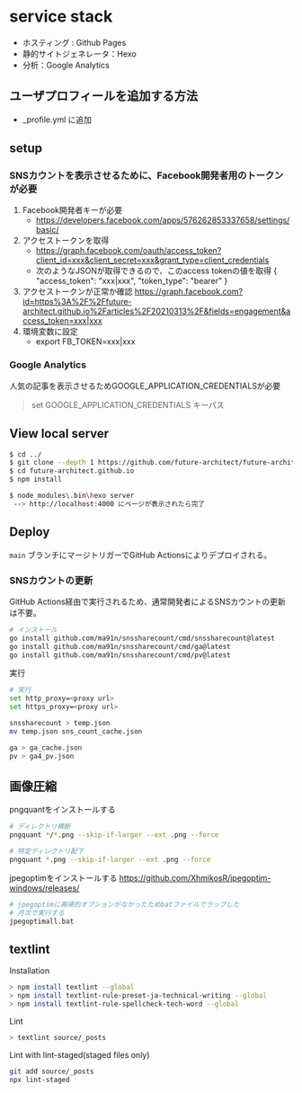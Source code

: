 # service stack

* ホスティング : Github Pages
* 静的サイトジェネレータ：Hexo
* 分析：Google Analytics

## ユーザプロフィールを追加する方法

* _profile.yml に追加

## setup

### SNSカウントを表示させるために、Facebook開発者用のトークンが必要

1. Facebook開発者キーが必要
    * https://developers.facebook.com/apps/576262853337658/settings/basic/
2. アクセストークンを取得
    * https://graph.facebook.com/oauth/access_token?client_id=xxx&client_secret=xxx&grant_type=client_credentials
    * 次のようなJSONが取得できるので、このaccess tokenの値を取得
{
"access_token": "xxx|xxx",
"token_type": "bearer"
}
3. アクセストークンが正常か確認
https://graph.facebook.com?id=https%3A%2F%2Ffuture-architect.github.io%2Farticles%2F20210313%2F&fields=engagement&access_token=xxx|xxx
4. 環境変数に設定
    * export FB_TOKEN=xxx|xxx

### Google Analytics

人気の記事を表示させるためGOOGLE_APPLICATION_CREDENTIALSが必要

> set GOOGLE_APPLICATION_CREDENTIALS キーパス

## View local server

```sh
$ cd ../
$ git clone --depth 1 https://github.com/future-architect/future-architect.github.io
$ cd future-architect.github.io
$ npm install

$ node_modules\.bin\hexo server
 --> http://localhost:4000 にページが表示されたら完了
```

## Deploy

`main` ブランチにマージトリガーでGitHub Actionsによりデプロイされる。

### SNSカウントの更新

GitHub Actions経由で実行されるため、通常開発者によるSNSカウントの更新は不要。

```sh
# インストール
go install github.com/ma91n/snssharecount/cmd/snssharecount@latest
go install github.com/ma91n/snssharecount/cmd/ga@latest
go install github.com/ma91n/snssharecount/cmd/pv@latest
```

実行

```sh
# 実行
set http_proxy=<proxy url>
set https_proxy=<proxy url>

snssharecount > temp.json
mv temp.json sns_count_cache.json

ga > ga_cache.json
pv > ga4_pv.json
```

## 画像圧縮

pngquantをインストールする

```sh
# ディレクトリ横断
pngquant */*.png --skip-if-larger --ext .png --force

# 特定ディレクトリ配下
pngquant *.png --skip-if-larger --ext .png --force
```

jpegoptimをインストールする
https://github.com/XhmikosR/jpegoptim-windows/releases/

```sh
# jpegoptimに再帰的オプションがなかったためbatファイルでラップした
# 月次で実行する
jpegoptimall.bat
```

## textlint

Installation

```sh
> npm install textlint --global
> npm install textlint-rule-preset-ja-technical-writing --global
> npm install textlint-rule-spellcheck-tech-word --global
```

Lint

```sh
> textlint source/_posts
```

Lint with lint-staged(staged files only)

```sh
git add source/_posts
npx lint-staged
```
